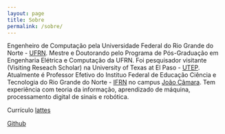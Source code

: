 ```yaml
---
layout: page
title: Sobre
permalink: /sobre/
---
```


Engenheiro de Computação pela Universidade Federal do Rio Grande do Norte - [UFRN](http://www.ufrn.br). Mestre e Doutorando pelo Programa de Pós-Graduação em Engenharia Elétrica e Computação da UFRN. Foi pesquisador visitante (Visiting Reseach Scholar) na University of Texas at El Paso - [UTEP](https://www.utep.edu/). Atualmente é Professor Efetivo do Instituo Federal de Educação Ciência e Tecnologia do Rio Grande do Norte - [IFRN](http://portal.ifrn.edu.br/) no campus [João Câmara](http://portal.ifrn.edu.br/campus/joaocamara). Tem experiência com teoria da informação, aprendizado de máquina, processamento digital de sinais e robótica.


Currículo [lattes](http://lattes.cnpq.br/8309552415999065)

[Github](http://github.com/jp-guimaraes)
